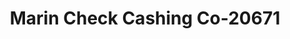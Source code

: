 ---
f_zip-code: 94901
f_state-code: CA
title: Marin Check Cashing Co-20671
f_phone: 415-485-1947
f_city-only: San Rafael
f_address: 9 Vivian Street San Rafael
f_location-unique-id: '20671'
slug: marin-check-cashing-co-20671
updated-on: '2024-05-30T13:46:58.046Z'
created-on: '2024-05-30T13:36:59.803Z'
published-on: '2024-05-30T13:54:32.469Z'
f_city-state: cms/city/san-rafael-ca.md
f_company: cms/company/marin-check-cashing-co.md
f_state: cms/state/california.md
layout: '[payday-loan].html'
tags: payday-loan
---